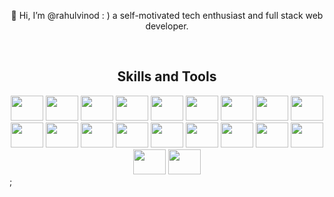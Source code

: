 <p align="center">
 👋 Hi, I’m @rahulvinod : ) a self-motivated tech enthusiast and full stack web developer.
</p>
<br/>
<h2 align="center">Skills and Tools</h2>


<div align="center">
  <img src="https://cdn.jsdelivr.net/gh/devicons/devicon/icons/javascript/javascript-original.svg" height="40" width="52"/>
  <img src="https://cdn.jsdelivr.net/gh/devicons/devicon/icons/typescript/typescript-original.svg" height="40" width="52"/>
  <img src="https://cdn.jsdelivr.net/gh/devicons/devicon/icons/react/react-original-wordmark.svg" height="40" width="52"/>
  <img src="https://cdn.jsdelivr.net/gh/devicons/devicon/icons/nextjs/nextjs-original.svg" height="40" width="52"/>
  <img src="https://cdn.jsdelivr.net/gh/devicons/devicon/icons/nodejs/nodejs-original.svg" height="40" width="52"/>
  <img src="https://cdn.jsdelivr.net/gh/devicons/devicon/icons/express/express-original.svg" height="40" width="52"/>
  <img src="https://cdn.jsdelivr.net/gh/devicons/devicon/icons/mongodb/mongodb-original-wordmark.svg" height="40" width="52"/>
  <img src="https://cdn.jsdelivr.net/gh/devicons/devicon/icons/tailwindcss/tailwindcss-plain.svg" height="40" width="52"/>
  <img src="https://cdn.jsdelivr.net/gh/devicons/devicon/icons/materialui/materialui-original.svg" height="40" width="52"/>
  <img src="https://cdn.jsdelivr.net/gh/devicons/devicon/icons/bootstrap/bootstrap-original.svg" height="40" width="52"/>
  <img src="https://cdn.jsdelivr.net/gh/devicons/devicon/icons/sass/sass-original.svg" height="40" width="52"/>
  <img src="https://cdn.jsdelivr.net/gh/devicons/devicon/icons/graphql/graphql-plain.svg" height="40" width="52"/>
  <img src="https://cdn.jsdelivr.net/gh/devicons/devicon/icons/c/c-plain.svg" height="40" width="52"/>
  <img src="https://cdn.jsdelivr.net/gh/devicons/devicon/icons/git/git-plain.svg" height="40" width="52"/>
  <img src="https://cdn.jsdelivr.net/gh/devicons/devicon/icons/firebase/firebase-plain-wordmark.svg" height="40" width="52"/>
  <img src="https://cdn.jsdelivr.net/gh/devicons/devicon/icons/googlecloud/googlecloud-original.svg" height="40" width="52"/>
  <img src="https://cdn.jsdelivr.net/gh/devicons/devicon/icons/amazonwebservices/amazonwebservices-original-wordmark.svg" height="40" width="52"/>
  <img src="https://cdn.jsdelivr.net/gh/devicons/devicon/icons/figma/figma-original.svg" height="40" width="52"/>
  <img src="https://cdn.jsdelivr.net/gh/devicons/devicon/icons/redis/redis-original-wordmark.svg" height="40" width="52"/>
  <img src="https://cdn.jsdelivr.net/gh/devicons/devicon/icons/redux/redux-original.svg" height="40" width="52"/>
</div>;

























